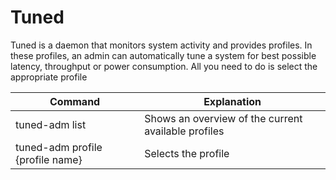 # Tuned 
Tuned is a daemon that monitors system activity and provides profiles. In these profiles, an admin can automatically tune a system for best possible latency, throughput or power consumption.  All you need to do is select the appropriate profile

| Command                          | Explanation                                         |
| -------------------------------- | --------------------------------------------------- |
| tuned-adm list    |  Shows an overview of the current available profiles |
| tuned-adm profile {profile name} | Selects the profile                                 |
